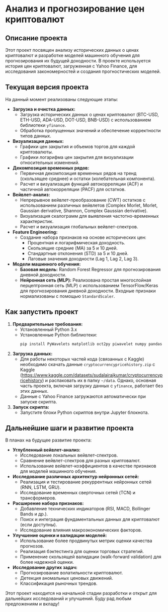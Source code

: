 # Анализ и прогнозирование цен криптовалют

## Описание проекта

Этот проект посвящен анализу исторических данных о ценах криптовалют и разработке моделей машинного обучения для прогнозирования их будущей доходности. В проекте используется история цен криптовалют, загруженная с Yahoo Finance, для исследования закономерностей и создания прогностических моделей.

## Текущая версия проекта

На данный момент реализованы следующие этапы:

* **Загрузка и очистка данных:**
    * Загрузка исторических данных о ценах криптовалют (BTC-USD, ETH-USD, ADA-USD, DOT-USD, BNB-USD) с использованием библиотеки `yfinance`.
    * Обработка пропущенных значений и обеспечение корректности типов данных.
* **Визуализация данных:**
    * Графики цен закрытия и объемов торгов для каждой криптовалюты.
    * Графики логарифма цен закрытия для визуализации относительных изменений.
* **Декомпозиция временных рядов:**
    * Первичная декомпозиция временных рядов на тренд (скользящее среднее) и остатки (колебательная компонента).
    * Расчет и визуализация функций автокорреляции (ACF) и частичной автокорреляции (PACF) для остатков.
* **Вейвлет-анализ:**
    * Непрерывное вейвлет-преобразование (CWT) остатков с использованием различных вейвлетов (Complex Morlet, Morlet, Gaussian derivative, Shannon, Complex Gaussian derivative).
    * Визуализация скалограмм для выявления частотно-временных характеристик.
    * Расчет и визуализация глобальных вейвлет-спектров.
* **Feature Engineering:**
    * Создание набора признаков на основе исторических цен:
        * Процентная и логарифмическая доходность.
        * Скользящие средние (MA) за 5 и 10 дней.
        * Стандартные отклонения (STD) за 5 и 10 дней.
        * Лаговые значения доходности (Lag 1, Lag 2, Lag 3).
* **Модели машинного обучения:**
    * **Базовая модель:** Random Forest Regressor для прогнозирования дневной доходности.
    * **Нейронная сеть (MLP):** Реализована простая многослойная перцептронная сеть (MLP) с использованием TensorFlow/Keras для прогнозирования дневной доходности. Входные признаки нормализованы с помощью `StandardScaler`.

## Как запустить проект

1. **Предварительные требования:**
    * Установленный Python 3.x
    * Установленные Python библиотеки:
        ```bash
        pip install PyWavelets matplotlib oct2py piwavelet numpy pandas yfinance statsmodels scikit-learn tensorflow joblib
        ```
2. **Загрузка данных:**
    * Для работы некоторых частей кода (связанных с Kaggle) необходимо скачать данные `cryptocurrencypricehistory.zip` с Kaggle (https://www.kaggle.com/datasets/sudalairajkumar/cryptocurrencypricehistory) и распаковать их в папку `~/data`.  Однако, основная часть проекта, включая загрузку данных с `yfinance`, работает без этих данных.
    * Данные с Yahoo Finance загружаются автоматически при запуске скрипта.
3. **Запуск скрипта:**
    * Запустите блоки Python скриптов внутри Jupyter блокнота.

## Дальнейшие шаги и развитие проекта

В планах на будущее развитие проекта:

* **Углубленный вейвлет-анализ:**
    * Исследование локальных вейвлет-спектров.
    * Сравнение вейвлет-спектров для разных криптовалют.
    * Использование вейвлет-коэффициентов в качестве признаков для моделей машинного обучения.
* **Исследование различных архитектур нейронных сетей:**
    * Реализация и тестирование рекуррентных нейронных сетей (RNN, LSTM, GRU).
    * Исследование временных сверточных сетей (TCN) и трансформеров.
* **Расширение набора признаков:**
    * Добавление технических индикаторов (RSI, MACD, Bollinger Bands и др.).
    * Поиск и интеграция фундаментальных данных для криптовалют (если доступны).
    * Исследование влияния макроэкономических факторов.
* **Улучшение оценки и валидации моделей:**
    * Использование более продвинутых метрик оценки качества прогнозов.
    * Реализация бэктестинга для оценки торговых стратегий.
    * Применение скользящей валидации (walk-forward validation) для более надежной оценки.
* **Исследование других задач:**
    * Прогнозирование волатильности криптовалют.
    * Детекция аномальных ценовых движений.
    * Классификация рыночных трендов.

Этот проект находится на начальной стадии разработки и открыт для дальнейших исследований и улучшений.  Буду рад любым предложениям и вкладу!
